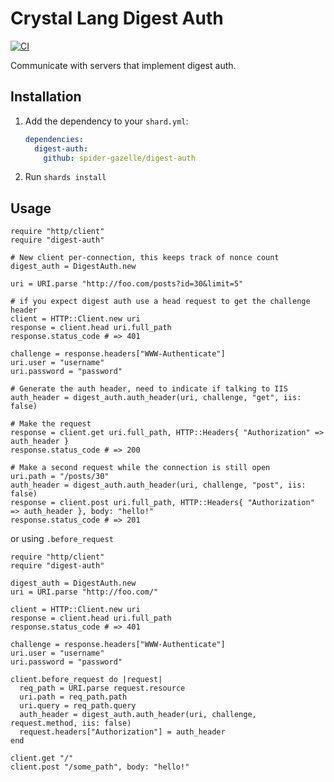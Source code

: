 # Crystal Lang Digest Auth

[![CI](https://github.com/spider-gazelle/digest-auth/actions/workflows/ci.yml/badge.svg)](https://github.com/spider-gazelle/digest-auth/actions/workflows/ci.yml)

Communicate with servers that implement digest auth.

## Installation

1. Add the dependency to your `shard.yml`:

   ```yaml
   dependencies:
     digest-auth:
       github: spider-gazelle/digest-auth
   ```

2. Run `shards install`


## Usage

```crystal
require "http/client"
require "digest-auth"

# New client per-connection, this keeps track of nonce count
digest_auth = DigestAuth.new

uri = URI.parse "http://foo.com/posts?id=30&limit=5"

# if you expect digest auth use a head request to get the challenge header
client = HTTP::Client.new uri
response = client.head uri.full_path
response.status_code # => 401

challenge = response.headers["WWW-Authenticate"]
uri.user = "username"
uri.password = "password"

# Generate the auth header, need to indicate if talking to IIS
auth_header = digest_auth.auth_header(uri, challenge, "get", iis: false)

# Make the request
response = client.get uri.full_path, HTTP::Headers{ "Authorization" => auth_header }
response.status_code # => 200

# Make a second request while the connection is still open
uri.path = "/posts/30"
auth_header = digest_auth.auth_header(uri, challenge, "post", iis: false)
response = client.post uri.full_path, HTTP::Headers{ "Authorization" => auth_header }, body: "hello!"
response.status_code # => 201
```

or using `.before_request`

```crystal
require "http/client"
require "digest-auth"

digest_auth = DigestAuth.new
uri = URI.parse "http://foo.com/"

client = HTTP::Client.new uri
response = client.head uri.full_path
response.status_code # => 401

challenge = response.headers["WWW-Authenticate"]
uri.user = "username"
uri.password = "password"

client.before_request do |request|
  req_path = URI.parse request.resource
  uri.path = req_path.path
  uri.query = req_path.query
  auth_header = digest_auth.auth_header(uri, challenge, request.method, iis: false)
  request.headers["Authorization"] = auth_header
end

client.get "/"
client.post "/some_path", body: "hello!"
```
